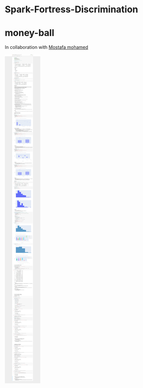 # Spark-Fortress-Discrimination
# money-ball
In collaboration with [Mostafa mohamed](https://github.com/MostafaMohamedEr)

![](notebook.png)

